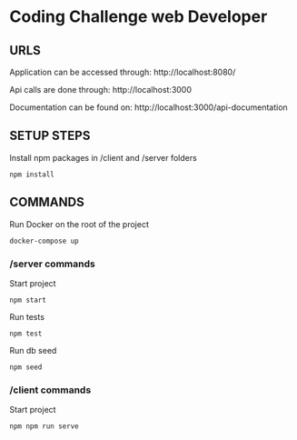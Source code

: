 # Coding Challenge web Developer

## URLS

Application can be accessed through: http://localhost:8080/

Api calls are done through: http://localhost:3000

Documentation can be found on: http://localhost:3000/api-documentation

## SETUP STEPS

Install npm packages in /client and /server folders
```shell
npm install
```

## COMMANDS

Run Docker on the root of the project
```shell
docker-compose up
```

### /server commands


Start project
```shell
npm start
```

Run tests
```shell
npm test
```

Run db seed
```shell
npm seed
```


### /client commands


Start project
```shell
npm npm run serve
```
